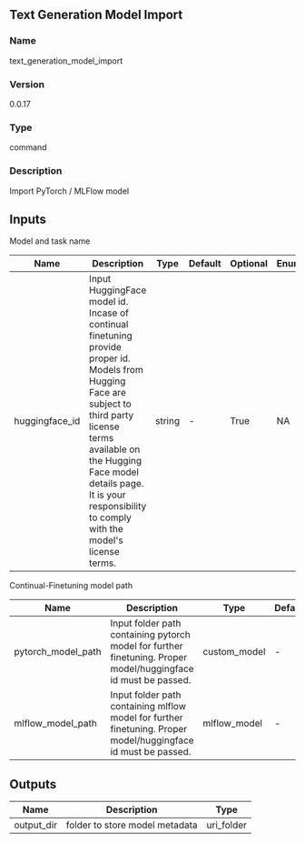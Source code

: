 ## Text Generation Model Import

### Name 

text_generation_model_import

### Version 

0.0.17

### Type 

command

### Description 

Import PyTorch / MLFlow model

## Inputs 

Model and task name

| Name           | Description                                                                                                                                                                                                                                                           | Type   | Default | Optional | Enum |
| -------------- | --------------------------------------------------------------------------------------------------------------------------------------------------------------------------------------------------------------------------------------------------------------------- | ------ | ------- | -------- | ---- |
| huggingface_id | Input HuggingFace model id. Incase of continual finetuning provide proper id. Models from Hugging Face are subject to third party license terms available on the Hugging Face model details page. It is your responsibility to comply with the model's license terms. | string | -       | True     | NA   |



Continual-Finetuning model path

| Name               | Description                                                                                                    | Type         | Default | Optional | Enum |
| ------------------ | -------------------------------------------------------------------------------------------------------------- | ------------ | ------- | -------- | ---- |
| pytorch_model_path | Input folder path containing pytorch model for further finetuning. Proper model/huggingface id must be passed. | custom_model | -       | True     | NA   |
| mlflow_model_path  | Input folder path containing mlflow model for further finetuning. Proper model/huggingface id must be passed.  | mlflow_model | -       | True     | NA   |

## Outputs 

| Name       | Description                    | Type       |
| ---------- | ------------------------------ | ---------- |
| output_dir | folder to store model metadata | uri_folder |